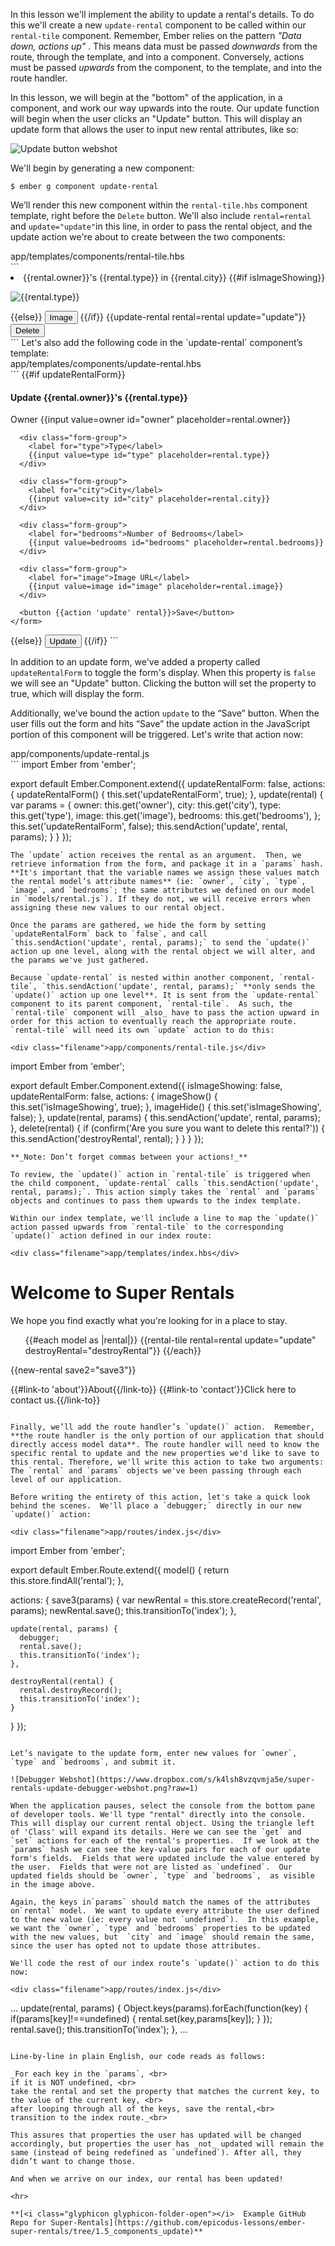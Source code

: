 In this lesson we'll implement the ability to update a rental's details. To do this we'll create a new `update-rental` component to be called within our `rental-tile` component.  Remember, Ember relies on the pattern  _"Data down, actions up"_ . This means data must be passed _downwards_ from the route, through the template, and into a component. Conversely, actions must be passed _upwards_  from the component, to the template, and into the route handler.

In this lesson, we will begin at the "bottom" of the application, in a component, and work our way upwards into the route. Our update function will begin when the user clicks an "Update" button. This will display an update form that allows the user to input new rental attributes, like so:

![Update button webshot](https://www.dropbox.com/s/zwssirwrzvnvf90/super-rentals-update-webshot.png?raw=1)

We'll begin by generating a new component:

```shell
$ ember g component update-rental
```
We’ll render this new component within the `rental-tile.hbs` component template, right before the `Delete` button. We'll also include `rental=rental` and `update="update"`in this line, in order to pass the rental object, and the update action we're about to create between the two components:

<div class="filename">app/templates/components/rental-tile.hbs</div>
```
<li>
  {{rental.owner}}'s {{rental.type}} in {{rental.city}}
  {{#if isImageShowing}}
    <p><img src={{rental.image}} alt={{rental.type}} {{action 'imageHide'}}></p>
  {{else}}
    <button {{action 'imageShow'}}>Image</button>
  {{/if}}
  {{update-rental rental=rental update="update"}}
  <button {{action 'delete' rental}}>Delete</button>
</li>
```
Let's also add the following code in the `update-rental` component’s template:

<div class="filename">app/templates/components/update-rental.hbs</div>
```
{{#if updateRentalForm}}
  <h4>Update {{rental.owner}}'s {{rental.type}}</h4>
  <div>
    <form>
      <div class="form-group">
        <label for="owner">Owner</label>
        {{input value=owner id="owner" placeholder=rental.owner}}
      </div>

      <div class="form-group">
        <label for="type">Type</label>
        {{input value=type id="type" placeholder=rental.type}}
      </div>

      <div class="form-group">
        <label for="city">City</label>
        {{input value=city id="city" placeholder=rental.city}}
      </div>

      <div class="form-group">
        <label for="bedrooms">Number of Bedrooms</label>
        {{input value=bedrooms id="bedrooms" placeholder=rental.bedrooms}}
      </div>

      <div class="form-group">
        <label for="image">Image URL</label>
        {{input value=image id="image" placeholder=rental.image}}
      </div>

      <button {{action 'update' rental}}>Save</button>
    </form>
  </div>
{{else}}
  <button {{action 'updateRentalForm'}}>Update</button>
{{/if}}
```

In addition to an update form, we've added a property called `updateRentalForm` to toggle the form's display. When this property is `false` we will see an "Update" button. Clicking the button will set the property to true, which will display the form.

Additionally, we’ve bound the action `update` to the “Save” button. When the user fills out the form and hits “Save” the update action in the JavaScript portion of this component will be triggered. Let's write that action now:

<div class="filename">app/components/update-rental.js</div>
```
import Ember from 'ember';

export default Ember.Component.extend({
  updateRentalForm: false,
  actions: {
    updateRentalForm() {
      this.set('updateRentalForm', true);
    },
    update(rental) {
      var params = {
        owner: this.get('owner'),
        city: this.get('city'),
        type: this.get('type'),
        image: this.get('image'),
        bedrooms: this.get('bedrooms'),
      };
      this.set('updateRentalForm', false);
      this.sendAction('update', rental, params);
    }
  }
});
```
The `update` action receives the rental as an argument.  Then, we retrieve information from the form, and package it in a `params` hash. **It's important that the variable names we assign these values match the rental model’s attribute names** (ie: `owner`, `city`, `type`,  `image`, and `bedrooms`; the same attributes we defined on our model in `models/rental.js`). If they do not, we will receive errors when assigning these new values to our rental object.

Once the params are gathered, we hide the form by setting `updateRentalForm` back to `false`, and call `this.sendAction('update', rental, params);` to send the `update()` action up one level, along with the rental object we will alter, and the params we've just gathered.

Because `update-rental` is nested within another component, `rental-tile`, `this.sendAction('update', rental, params);` **only sends the  `update()` action up one level**. It is sent from the `update-rental` component to its parent component, `rental-tile`.  As such, the `rental-tile` component will _also_ have to pass the action upward in order for this action to eventually reach the appropriate route. `rental-tile` will need its own `update` action to do this:

<div class="filename">app/components/rental-tile.js</div>
```
import Ember from 'ember';

export default Ember.Component.extend({
  isImageShowing: false,
  updateRentalForm: false,
  actions: {
    imageShow() {
      this.set('isImageShowing', true);
    },
    imageHide() {
      this.set('isImageShowing', false);
    },
    update(rental, params) {
      this.sendAction('update', rental, params);
    },
    delete(rental) {
      if (confirm('Are you sure you want to delete this rental?')) {
        this.sendAction('destroyRental', rental);
      }
    }
  }
});
```
**_Note: Don’t forget commas between your actions!_**

To review, the `update()` action in `rental-tile` is triggered when the child component, `update-rental` calls `this.sendAction('update', rental, params);`. This action simply takes the `rental` and `params` objects and continues to pass them upwards to the index template.

Within our index template, we'll include a line to map the `update()` action passed upwards from `rental-tile` to the corresponding `update()` action defined in our index route:

<div class="filename">app/templates/index.hbs</div>
```
<h1> Welcome to Super Rentals </h1>

We hope you find exactly what you're looking for in a place to stay.

<ul>
  {{#each model as |rental|}}
    {{rental-tile rental=rental update="update" destroyRental="destroyRental"}}
  {{/each}}
</ul>

{{new-rental save2="save3"}}

{{#link-to 'about'}}About{{/link-to}}
{{#link-to 'contact'}}Click here to contact us.{{/link-to}}
```

Finally, we’ll add the route handler’s `update()` action.  Remember, **the route handler is the only portion of our application that should directly access model data**. The route handler will need to know the specific rental to update and the new properties we'd like to save to this rental. Therefore, we'll write this action to take two arguments: The `rental` and `params` objects we've been passing through each level of our application.

Before writing the entirety of this action, let's take a quick look behind the scenes.  We'll place a `debugger;` directly in our new `update()` action:

<div class="filename">app/routes/index.js</div>
```
import Ember from 'ember';

export default Ember.Route.extend({
  model() {
    return this.store.findAll('rental');
  },

  actions: {
    save3(params) {
      var newRental = this.store.createRecord('rental', params);
      newRental.save();
      this.transitionTo('index');
    },

    update(rental, params) {
      debugger;
      rental.save();
      this.transitionTo('index');
    },

    destroyRental(rental) {
      rental.destroyRecord();
      this.transitionTo('index');
    }
  }
});

```

Let’s navigate to the update form, enter new values for `owner`, `type` and `bedrooms`, and submit it.

![Debugger Webshot](https://www.dropbox.com/s/k4lsh8vzqvmja5e/super-rentals-update-debugger-webshot.png?raw=1)

When the application pauses, select the console from the bottom pane of developer tools. We'll type "rental" directly into the console. This will display our current rental object. Using the triangle left of 'Class' will expand its details. Here we can see the `get` and `set` actions for each of the rental's properties.  If we look at the `params` hash we can see the key-value pairs for each of our update form's fields.  Fields that were updated include the value entered by the user.  Fields that were not are listed as `undefined`.  Our updated fields should be `owner`, `type` and `bedrooms`,  as visible in the image above.

Again, the keys in`params` should match the names of the attributes on`rental` model.  We want to update every attribute the user defined to the new value (ie: every value not `undefined`).  In this example, we want the `owner`, `type` and `bedrooms` properties to be updated with the new values, but  `city` and `image` should remain the same, since the user has opted not to update those attributes.

We'll code the rest of our index route’s `update()` action to do this now:

<div class="filename">app/routes/index.js</div>
```
...
update(rental, params) {
  Object.keys(params).forEach(function(key) {
    if(params[key]!==undefined) {
      rental.set(key,params[key]);
    }
  });
  rental.save();
  this.transitionTo('index');
},
...
```

Line-by-line in plain English, our code reads as follows:

_For each key in the `params`, <br>
if it is NOT undefined, <br>
take the rental and set the property that matches the current key, to the value of the current key, <br>
after looping through all of the keys, save the rental,<br>
transition to the index route._<br>

This assures that properties the user has updated will be changed accordingly, but properties the user has _not_ updated will remain the same (instead of being redefined as `undefined`). After all, they didn’t want to change those.

And when we arrive on our index, our rental has been updated!

<hr>

**[<i class="glyphicon glyphicon-folder-open"></i>  Example GitHub Repo for Super-Rentals](https://github.com/epicodus-lessons/ember-super-rentals/tree/1.5_components_update)**
